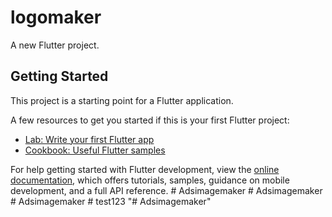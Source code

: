 # logomaker

A new Flutter project.

## Getting Started

This project is a starting point for a Flutter application.

A few resources to get you started if this is your first Flutter project:

- [Lab: Write your first Flutter app](https://docs.flutter.dev/get-started/codelab)
- [Cookbook: Useful Flutter samples](https://docs.flutter.dev/cookbook)

For help getting started with Flutter development, view the
[online documentation](https://docs.flutter.dev/), which offers tutorials,
samples, guidance on mobile development, and a full API reference.
#   A d s i m a g e m a k e r  
 #   A d s i m a g e m a k e r  
 #   A d s i m a g e m a k e r  
 #   t e s t 1 2 3  
 "# Adsimagemaker" 
